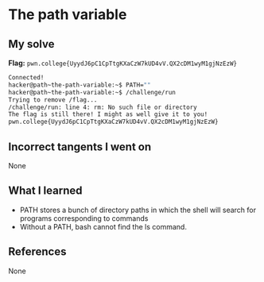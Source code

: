 # The path variable

## My solve
**Flag:** `pwn.college{UyydJ6pC1CpTtgKXaCzW7kUD4vV.QX2cDM1wyM1gjNzEzW}`

```bash
Connected!
hacker@path~the-path-variable:~$ PATH=""
hacker@path~the-path-variable:~$ /challenge/run
Trying to remove /flag...
/challenge/run: line 4: rm: No such file or directory
The flag is still there! I might as well give it to you!
pwn.college{UyydJ6pC1CpTtgKXaCzW7kUD4vV.QX2cDM1wyM1gjNzEzW}
```

## Incorrect tangents I went on
None

## What I learned
- PATH stores a bunch of directory paths in which the shell will search for programs corresponding to commands
- Without a PATH, bash cannot find the ls command.

## References 
None
